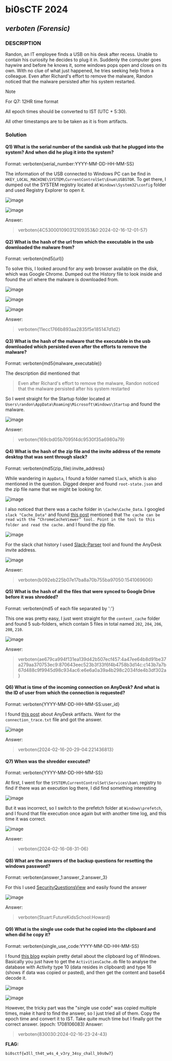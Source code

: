 # __**bi0sCTF 2024**__ 
## _verboten (Forensic)_

### DESCRIPTION
Randon, an IT employee finds a USB on his desk after recess. Unable to contain his curiosity he decides to plug it in. Suddenly the computer goes haywire and before he knows it, some windows pops open and closes on its own. With no clue of what just happened, he tries seeking help from a colleague. Even after Richard's effort to remove the malware, Randon noticed that the malware persisted after his system restarted.

Note

For Q7: 12HR time format

All epoch times should be converted to IST (UTC + 5:30).

All other timestamps are to be taken as it is from artifacts.

### Solution

#### Q1) What is the serial number of the sandisk usb that he plugged into the system? And when did he plug it into the system?
Format: verboten{serial_number:YYYY-MM-DD-HH-MM-SS}

The information of the USB connected to Windows PC can be find in `HKEY_LOCAL_MACHINE\SYSTEM\CurrentControlSet\Enum\USBSTOR`. To get there, I dumped out the SYSTEM registry located at `Windows\System32\config` folder and used Registry Explorer to open it.

![image](https://hackmd.io/_uploads/Sycavrc3p.png)

![image](https://hackmd.io/_uploads/Bk4LOBq3T.png)


Answer:
> verboten{4C530001090312109353&0:2024-02-16-12-01-57}

#### Q2) What is the hash of the url from which the executable in the usb downloaded the malware from?
Format: verboten{md5(url)}

To solve this, I looked around for any web browser available on the disk, which was Google Chrome. Dumped out the History file to look inside and found the url where the malware is downloaded from.

![image](https://hackmd.io/_uploads/BJxzFB93p.png)

![image](https://hackmd.io/_uploads/ryIDqrcnp.png)

![image](https://hackmd.io/_uploads/S1NAcS5n6.png)

Answer:
> verboten{11ecc1766b893aa2835f5e185147d1d2}

#### Q3) What is the hash of the malware that the executable in the usb downloaded which persisted even after the efforts to remove the malware?
Format: verboten{md5{malware_executable)}

The description did mentioned that
> Even after Richard's effort to remove the malware, Randon noticed that the malware persisted after his system restarted

So I went straight for the Startup folder located at `Users\randon\AppData\Roaming\Microsoft\Windows\Startup` and found the malware.

![image](https://hackmd.io/_uploads/rJTzaHq26.png)

Answer:
> verboten{169cbd05b7095f4dc9530f35a6980a79}

#### Q4) What is the hash of the zip file and the invite address of the remote desktop that was sent through slack?
Format: verboten{md5(zip_file):invite_address}

While wandering in `AppData`, I found a folder named `Slack`, which is also mentioned in the question. Digged deeper and found `root-state.json` and the zip file name that we might be looking for.

![image](https://hackmd.io/_uploads/rkzsg893T.png)

I also noticed that there was a cache folder in `\Cache\Cache_Data`.  I googled `slack "Cache_Data"` and found [this post](https://medium.com/@jeroenverhaeghe/forensics-finding-slack-chat-artifacts-d5eeffd31b9c) mentioned that `The cache can be read with the “ChromeCacheViewer” tool. Point in the tool to this folder and read the cache.` and I found the zip file.

![image](https://hackmd.io/_uploads/HydyHI93T.png)

For the slack chat history I used [Slack-Parser](https://github.com/0xHasanM/Slack-Parser) tool and found the AnyDesk invite address.

![image](https://hackmd.io/_uploads/HyLQ_8qhp.png)

Answer:
>verboten{b092eb225b07e17ba8a70b755ba97050:1541069606}

#### Q5) What is the hash of all the files that were synced to Google Drive before it was shredded?
Format: verboten{md5 of each file separated by ':'}

This one was pretty easy, I just went straight for the `content_cache` folder and found 5 sub-folders, which contain 5 files in total named `202`, `204`, `206`, `208`, `210`.

![image](https://hackmd.io/_uploads/Syyw5Uqha.png)

Answer:
> verboten{ae679ca994f131ea139d42b507ecf457:4a47ee64b8d91be37a279aa370753ec9:870643eec523b3f33f6f4b4758b3d14c:c143b7a7b67d488c9f9945d98c934ac6:e6e6a0a39a4b298c2034fde4b3df302a}

#### Q6) What is time of the incoming connection on AnyDesk? And what is the ID of user from which the connection is requested?
Format: verboten{YYYY-MM-DD-HH-MM-SS:user_id}

I found [this post](https://medium.com/mii-cybersec/digital-forensic-artifact-of-anydesk-application-c9b8cfb23ab5) about AnyDesk artifacts. Went for the `connection_trace.txt` file and got the answer.

![image](https://hackmd.io/_uploads/Hkbt2Lcn6.png)

Answer:
> verboten{2024-02-16-20-29-04:221436813}

#### Q7) When was the shredder executed?
Format: verboten{YYYY-MM-DD-HH-MM-SS}

At first, I went for the `SYSTEM\CurrentControlSet\Services\bam\` registry to find if there was an execution log there, I did find something interesting

![image](https://hackmd.io/_uploads/HkPygDc2a.png)

But it was incorrect, so I switch to the prefetch folder at `Windows\prefetch`, and I found that file execution once again but with another time log, and this time it was correct.

![image](https://hackmd.io/_uploads/H1eQWP52p.png)

Answer:
> verboten{2024-02-16-08-31-06}

#### Q8) What are the answers of the backup questions for resetting the windows password?
Format: verboten{answer_1:answer_2:answer_3}

For this I used [SecurityQuestionsView](https://www.nirsoft.net/utils/security_questions_view.html) and easily found the answer

![image](https://hackmd.io/_uploads/ryiIfD526.png)

Answer:
> verboten{Stuart:FutureKidsSchool:Howard}

#### Q9) What is the single use code that he copied into the clipboard and when did he copy it?
Format: verboten{single_use_code:YYYY-MM-DD-HH-MM-SS}

I found [this blog](https://www.inversecos.com/2022/05/how-to-perform-clipboard-forensics.html) explain pretty detail about the clipboard log of Windows. Basically you just have to get the `ActivitiesCache.db` file to analyse the database with Activity type 10 (data resides in clipboard) and type 16 (shows if data was copied or pasted), and then get the content and base64 decode it.

![image](https://hackmd.io/_uploads/HkQ3QDqhp.png)

![image](https://hackmd.io/_uploads/r1UNrP536.png)

However, the tricky part was the "single use code" was copied multiple times, make it hard to find the answer, so I just tried all of them. Copy the epoch time and convert it to IST. Take quite much time but I finally got the correct answer. (epoch: 1708106083)
Answer:
>verboten{830030:2024-02-16-23-24-43}

**FLAG:** 
```
bi0sctf{w3ll_th4t_w4s_4_v3ry_34sy_chall_b9s0w7}
```
